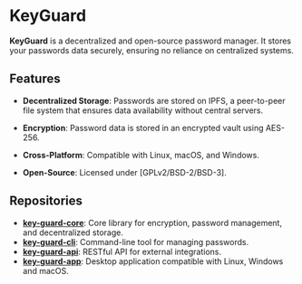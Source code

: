 # **KeyGuard**

**KeyGuard** is a decentralized and open-source password manager. It stores your passwords data securely, ensuring no reliance on centralized systems.

## **Features**

- **Decentralized Storage**: Passwords are stored on IPFS, a peer-to-peer file system that ensures data availability without central servers.
  
- **Encryption**: Password data is stored in an encrypted vault using AES-256.

- **Cross-Platform**: Compatible with Linux, macOS, and Windows.

- **Open-Source**: Licensed under [GPLv2/BSD-2/BSD-3].

## **Repositories**

- **[key-guard-core](link_to_key_guard_core_repo)**: Core library for encryption, password management, and decentralized storage.
- **[key-guard-cli](link_to_key_guard_cli_repo)**: Command-line tool for managing passwords.
- **[key-guard-api](link_to_key_guard_api_repo)**: RESTful API for external integrations.
- **[key-guard-app](link_to_key_guard_app_repo)**: Desktop application compatible with Linux, Windows and macOS.
